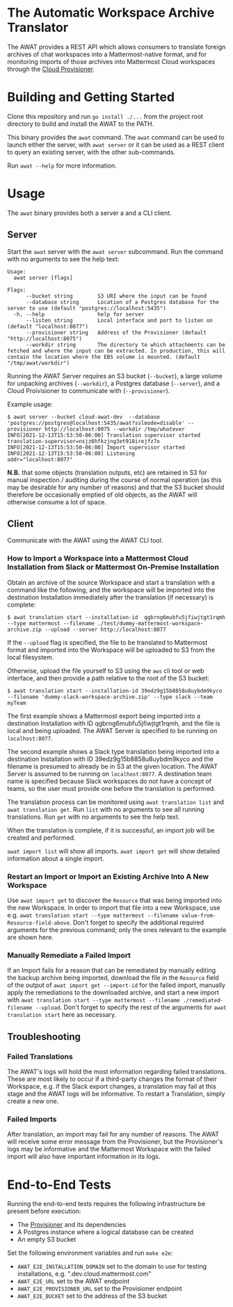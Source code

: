 # The Automatic Workspace Archive Translator

The AWAT provides a REST API which allows consumers to translate foreign archives of chat workspaces into a Mattermost-native format, and for monitoring imports of those archives into Mattermost Cloud workspaces through the [Cloud Provisioner](https://github.com/mattermost/mattermost-cloud).

# Building and Getting Started

Clone this repository and run `go install ./...` from the project root directory to build and install the AWAT to the PATH. 

This binary provides the `awat` command. The `awat` command can be used to launch either the server, with `awat server` or it can be used as a REST client to query an existing server, with the other sub-commands.

Run `awat --help` for more information.

# Usage

The `awat` binary provides both a server a and a CLI client.

## Server

Start the `awat` server with the `awat server` subcommand. Run the command with no arguments to see the help text:

```shell
Usage:
  awat server [flags]

Flags:
      --bucket string        S3 URI where the input can be found
      --database string      Location of a Postgres database for the server to use (default "postgres://localhost:5435")
  -h, --help                 help for server
      --listen string        Local interface and port to listen on (default "localhost:8077")
      --provisioner string   Address of the Provisioner (default "http://localhost:8075")
      --workdir string       The directory to which attachments can be fetched and where the input can be extracted. In production, this will contain the location where the EBS volume is mounted. (default "/tmp/awat/workdir")
```

Running the AWAT Server requires an S3 bucket (`--bucket`), a large volume for unpacking archives (`--workdir`), a Postgres database (`--server`), and a Cloud Proivisioner to communicate with (`--provisioner`).

Example usage:

```shell
$ awat server --bucket cloud-awat-dev  --database 'postgres://postgres@localhost:5435/awat?sslmode=disable' --provisioner http://localhost:8075 --workdir /tmp/whatever
INFO[2021-12-13T15:53:50-06:00] Translation supervisor started                translation-supervisor=nsjz6hfkzjng3et918irejfz7o
INFO[2021-12-13T15:53:50-06:00] Import supervisor started                    
INFO[2021-12-13T15:53:50-06:00] Listening                                     addr="localhost:8077"
```

**N.B.** that some objects (translation outputs, etc) are retained in S3 for manual inspection / auditing during the course of normal operation (as this may be desirable for any number of reasons) and that the S3 bucket should therefore be occasionally emptied of old objects, as the AWAT will otherwise consume a lot of space.

## Client

Communicate with the AWAT using the AWAT CLI tool. 

### How to Import a Workspace into a Mattermost Cloud Installation from Slack or Mattermost On-Premise Installation
Obtain an archive of the source Workspace and start a translation with a command like the following, and the workspace will be imported into the destination Installation immediately after the translation (if necessary) is complete:

```shell
$ awat translation start --installation-id  qgbrng6mubfu5jfiwjtgt1rqmh --type mattermost --filename ./test/dummy-mattermost-workspace-archive.zip --upload --server http://localhost:8077
```
If the `--upload` flag is specified, the file to be translated to Mattermost format and imported into the Workspace will be uploaded to S3 from the local filesystem. 

Otherwise, upload the file yourself to S3 using the `aws` cli tool or web interface, and then provide a path relative to the root of the S3 bucket:
```shell
$ awat translation start --installation-id 39edz9g15b8858u8uybdm9kyco --filename 'dummy-slack-workspace-archive.zip' --type slack --team myTeam
```

The first example shows a Mattermost export being imported into a destination Installation with ID qgbrng6mubfu5jfiwjtgt1rqmh, and the file is local and being uploaded. The AWAT Server is specified to be running on `localhost:8077`.

The second example shows a Slack type translation being imported into a destination Installation with ID 39edz9g15b8858u8uybdm9kyco and the filename is presumed to already be in S3 at the given location. The AWAT Server is assumed to be running on `localhost:8077`. A destination team name is specified because Slack workspaces do not have a concept of teams, so the user must provide one before the translation is performed.

The translation process can be monitored using `awat translation list` and `awat translation get`. Run `list` with no arguments to see all running translations. Run `get` with no arguments to see the help text.

When the translation is complete, if it is successful, an import job will be created and performed. 

`awat import list` will show all imports. 
`awat import get` will show detailed information about a single import.

### Restart an Import or Import an Existing Archive Into A New Workspace

Use `awat import get` to discover the `Resource` that was being imported into the new Workspace.
In order to import that file into a new Workspace, use e.g. `awat translation start --type mattermost --filename value-from-Resource-field-above`. Don't forget to specify the additional required arguments for the previous command; only the ones relevant to the example are shown here.

### Manually Remediate a Failed Import

If an Import fails for a reason that can be remediated by manually editing the backup archive being imported, download the file in the `Resource` field of the output of `awat import get --import-id` for the failed import, manually apply the remediations to the downloaded archive, and start a new import with `awat translation start --type mattermost --filename ./remediated-filename --upload`. Don't forget to specify the rest of the arguments for `awat translation start` here as necessary.

## Troubleshooting

### Failed Translations

The AWAT's logs will hold the most information regarding failed translations. These are most likely to occur if a third-party changes the format of their Workspace, e.g. if the Slack export changes, a translation may fail at this stage and the AWAT logs will be informative.
To restart a Translation, simply create a new one.

### Failed Imports

After translation, an import may fail for any number of reasons. The AWAT will receive some error message from the Provisioner, but the Provisioner's logs may be informative and the Mattermost Workspace with the failed import will also have important information in its logs.

# End-to-End Tests

Running the end-to-end tests requires the following infrastructure be present before execution:
- The [Provisioner](https://github.com/mattermost/mattermost-cloud) and its dependencies
- A Postgres instance where a logical database can be created
- An empty S3 bucket

Set the following environment variables and run `make e2e`:
- `AWAT_E2E_INSTALLATION_DOMAIN` set to the domain to use for testing installations, e.g. ".dev.cloud.mattermost.com"
- `AWAT_E2E_URL` set to the AWAT endpoint
- `AWAT_E2E_PROVISIONER_URL` set to the Provisioner endpoint
- `AWAT_E2E_BUCKET` set to the address of the S3 bucket

